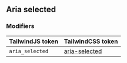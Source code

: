 ## Aria selected


### Modifiers

| TailwindJS token | TailwindCSS token |
| ----- | ----- |
| `aria_selected` | [aria-selected](https://tailwindcss.com/docs/hover-focus-and-other-states#aria-states) |